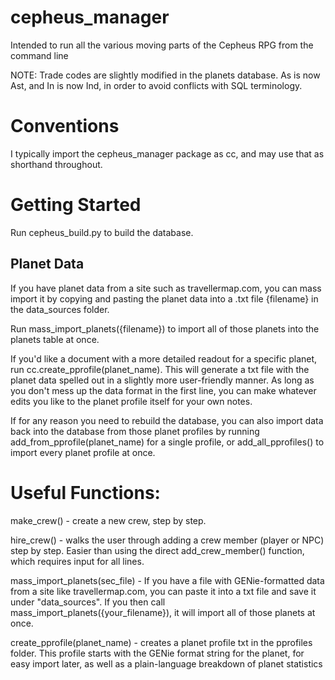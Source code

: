 # cepheus_manager
Intended to run all the various moving parts of the Cepheus RPG from the command line


NOTE: Trade codes are slightly modified in the planets database. As is now Ast, and In is now Ind, in order to avoid conflicts with SQL terminology.

# Conventions
I typically import the cepheus_manager package as cc, and may use that as shorthand throughout.

# Getting Started
Run cepheus_build.py to build the database.

## Planet Data
If you have planet data from a site such as travellermap.com, you can mass import it by copying and pasting the planet data into a .txt file {filename} in the data_sources folder.

Run mass_import_planets({filename}) to import all of those planets into the planets table at once.

If you'd like a document with a more detailed readout for a specific planet, run cc.create_pprofile(planet_name). This will generate a txt file with the planet data spelled out in a slightly more user-friendly manner. As long as you don't mess up the data format in the first line, you can make whatever edits you like to the planet profile itself for your own notes. 

If for any reason you need to rebuild the database, you can also import data back into the database from those planet profiles by running add_from_pprofile(planet_name) for a single profile, or add_all_pprofiles() to import every planet profile at once. 


# Useful Functions:
make_crew() - create a new crew, step by step.

hire_crew() - walks the user through adding a crew member (player or NPC) step by step. Easier than using the direct add_crew_member() function, which requires input for all lines. 

mass_import_planets(sec_file) - If you have a file with GENie-formatted data from a site like travellermap.com, you can paste it into a txt file and save it under "data_sources". If you then call mass_import_planets({your_filename}), it will import all of those planets at once. 

create_pprofile(planet_name) - creates a planet profile txt in the pprofiles folder. This profile starts with the GENie format string for the planet, for easy import later, as well as a plain-language breakdown of planet statistics